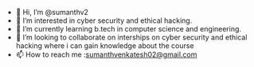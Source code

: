 - 👋 Hi, I’m @sumanthv2
- 👀 I’m interested in cyber security and ethical hacking.
- 🌱 I’m currently learning b.tech in computer science and engineering.
- 💞️ I’m looking to collaborate on interships on cyber security and ethical hacking where i can gain knowledge about the course
- 📫 How to reach me :sumanthvenkatesh02@gmail.com

<!---
sumanthv2/sumanthv2 is a ✨ special ✨ repository because its `README.md` (this file) appears on your GitHub profile.
You can click the Preview link to take a look at your changes.
--->

